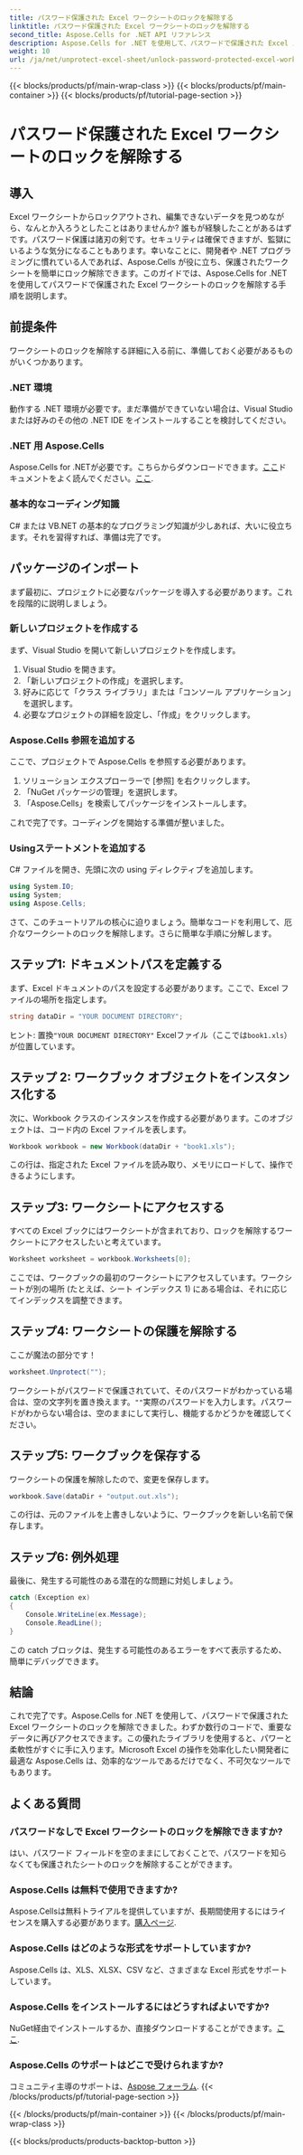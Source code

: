 ```yaml
---
title: パスワード保護された Excel ワークシートのロックを解除する
linktitle: パスワード保護された Excel ワークシートのロックを解除する
second_title: Aspose.Cells for .NET API リファレンス
description: Aspose.Cells for .NET を使用して、パスワードで保護された Excel スプレッドシートのロックを解除する方法を学びます。C# でのステップ バイ ステップ チュートリアル。
weight: 10
url: /ja/net/unprotect-excel-sheet/unlock-password-protected-excel-worksheet/
---
```


{{< blocks/products/pf/main-wrap-class >}}
{{< blocks/products/pf/main-container >}}
{{< blocks/products/pf/tutorial-page-section >}}

# パスワード保護された Excel ワークシートのロックを解除する

## 導入

Excel ワークシートからロックアウトされ、編集できないデータを見つめながら、なんとか入ろうとしたことはありませんか? 誰もが経験したことがあるはずです。パスワード保護は諸刃の剣です。セキュリティは確保できますが、監獄にいるような気分になることもあります。幸いなことに、開発者や .NET プログラミングに慣れている人であれば、Aspose.Cells が役に立ち、保護されたワークシートを簡単にロック解除できます。このガイドでは、Aspose.Cells for .NET を使用してパスワードで保護された Excel ワークシートのロックを解除する手順を説明します。 

## 前提条件

ワークシートのロックを解除する詳細に入る前に、準備しておく必要があるものがいくつかあります。

### .NET 環境

動作する .NET 環境が必要です。まだ準備ができていない場合は、Visual Studio または好みのその他の .NET IDE をインストールすることを検討してください。 

### .NET 用 Aspose.Cells

 Aspose.Cells for .NETが必要です。こちらからダウンロードできます。[ここ](https://releases.aspose.com/cells/net/)ドキュメントをよく読んでください。[ここ](https://reference.aspose.com/cells/net/).

### 基本的なコーディング知識

C# または VB.NET の基本的なプログラミング知識が少しあれば、大いに役立ちます。それを習得すれば、準備は完了です。

## パッケージのインポート

まず最初に、プロジェクトに必要なパッケージを導入する必要があります。これを段階的に説明しましょう。

### 新しいプロジェクトを作成する

まず、Visual Studio を開いて新しいプロジェクトを作成します。 

1. Visual Studio を開きます。 
2. 「新しいプロジェクトの作成」を選択します。
3. 好みに応じて「クラス ライブラリ」または「コンソール アプリケーション」を選択します。
4. 必要なプロジェクトの詳細を設定し、「作成」をクリックします。

### Aspose.Cells 参照を追加する

ここで、プロジェクトで Aspose.Cells を参照する必要があります。

1. ソリューション エクスプローラーで [参照] を右クリックします。
2. 「NuGet パッケージの管理」を選択します。
3. 「Aspose.Cells」を検索してパッケージをインストールします。

これで完了です。コーディングを開始する準備が整いました。

### Usingステートメントを追加する

C# ファイルを開き、先頭に次の using ディレクティブを追加します。

```csharp
using System.IO;
using System;
using Aspose.Cells;
```

さて、このチュートリアルの核心に迫りましょう。簡単なコードを利用して、厄介なワークシートのロックを解除します。さらに簡単な手順に分解します。

## ステップ1: ドキュメントパスを定義する

まず、Excel ドキュメントのパスを設定する必要があります。ここで、Excel ファイルの場所を指定します。 

```csharp
string dataDir = "YOUR DOCUMENT DIRECTORY";
```

ヒント: 置換`"YOUR DOCUMENT DIRECTORY"` Excelファイル（ここでは`book1.xls`）が位置しています。 

## ステップ 2: ワークブック オブジェクトをインスタンス化する

次に、Workbook クラスのインスタンスを作成する必要があります。このオブジェクトは、コード内の Excel ファイルを表します。

```csharp
Workbook workbook = new Workbook(dataDir + "book1.xls");
```

この行は、指定された Excel ファイルを読み取り、メモリにロードして、操作できるようにします。

## ステップ3: ワークシートにアクセスする

すべての Excel ブックにはワークシートが含まれており、ロックを解除するワークシートにアクセスしたいと考えています。 

```csharp
Worksheet worksheet = workbook.Worksheets[0];
```

ここでは、ワークブックの最初のワークシートにアクセスしています。ワークシートが別の場所 (たとえば、シート インデックス 1) にある場合は、それに応じてインデックスを調整できます。

## ステップ4: ワークシートの保護を解除する

ここが魔法の部分です！ 

```csharp
worksheet.Unprotect("");
```

ワークシートがパスワードで保護されていて、そのパスワードがわかっている場合は、空の文字列を置き換えます。`""`実際のパスワードを入力します。パスワードがわからない場合は、空のままにして実行し、機能するかどうかを確認してください。

## ステップ5: ワークブックを保存する

ワークシートの保護を解除したので、変更を保存します。 

```csharp
workbook.Save(dataDir + "output.out.xls");
```

この行は、元のファイルを上書きしないように、ワークブックを新しい名前で保存します。 

## ステップ6: 例外処理

最後に、発生する可能性のある潜在的な問題に対処しましょう。 

```csharp
catch (Exception ex)
{
    Console.WriteLine(ex.Message);
    Console.ReadLine();
}
```

この catch ブロックは、発生する可能性のあるエラーをすべて表示するため、簡単にデバッグできます。 

## 結論

これで完了です。Aspose.Cells for .NET を使用して、パスワードで保護された Excel ワークシートのロックを解除できました。わずか数行のコードで、重要なデータに再びアクセスできます。この優れたライブラリを使用すると、パワーと柔軟性がすぐに手に入ります。Microsoft Excel の操作を効率化したい開発者に最適な Aspose.Cells は、効率的なツールであるだけでなく、不可欠なツールでもあります。

## よくある質問

### パスワードなしで Excel ワークシートのロックを解除できますか?  
はい、パスワード フィールドを空のままにしておくことで、パスワードを知らなくても保護されたシートのロックを解除することができます。

### Aspose.Cells は無料で使用できますか?  
 Aspose.Cellsは無料トライアルを提供していますが、長期間使用するにはライセンスを購入する必要があります。[購入ページ](https://purchase.aspose.com/buy).

### Aspose.Cells はどのような形式をサポートしていますか?  
Aspose.Cells は、XLS、XLSX、CSV など、さまざまな Excel 形式をサポートしています。

### Aspose.Cells をインストールするにはどうすればよいですか?  
 NuGet経由でインストールするか、直接ダウンロードすることができます。[ここ](https://releases.aspose.com/cells/net/).

### Aspose.Cells のサポートはどこで受けられますか?  
コミュニティ主導のサポートは、[Aspose フォーラム](https://forum.aspose.com/c/cells/9).
{{< /blocks/products/pf/tutorial-page-section >}}

{{< /blocks/products/pf/main-container >}}
{{< /blocks/products/pf/main-wrap-class >}}

{{< blocks/products/products-backtop-button >}}
